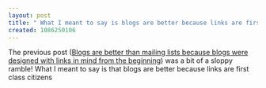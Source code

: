 ```yaml
---
layout: post
title: " What I meant to say is blogs are better because links are first class citizens"
created: 1086250106
---
```

The previous post (<a href="http://www.rolandtanglao.com/archives/2004/06/02/blogs_are_better_than_mailing_lists_because_blogs_were_designed_with_links_in_mind_from_the_beginning">Blogs are better than mailing lists because blogs were designed with links in mind from the beginning</a>) was a bit of a sloppy ramble! What I meant to say is that blogs are better because links are first class citizens

